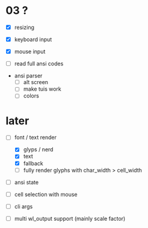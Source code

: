 
# 03 ?
- [x] resizing
- [x] keyboard input
- [x] mouse input

- [ ] read full ansi codes

- ansi parser
    - [ ] alt screen
    - [ ] make tuis work
    - [ ] colors

# later

- [ ] font / text render
    - [x] glyps / nerd
    - [x] text
    - [x] fallback
    - [ ] fully render glyphs with char_width > cell_width
- [ ] ansi state

- [ ] cell selection with mouse
- [ ] cli args

- [ ] multi wl_output support (mainly scale factor)
